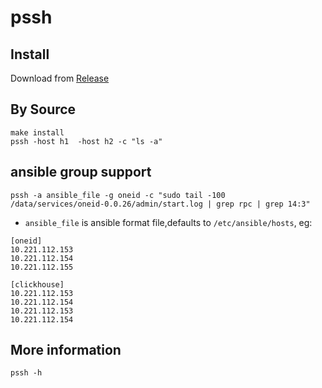 # pssh


## Install
Download from [Release](https://github.com/sundy-li/pssh/releases)


## By Source
```
make install
pssh -host h1  -host h2 -c "ls -a"
```

## ansible group support

```
pssh -a ansible_file -g oneid -c "sudo tail -100  /data/services/oneid-0.0.26/admin/start.log | grep rpc | grep 14:3"
```

- `ansible_file` is ansible format file,defaults to `/etc/ansible/hosts`, eg:

```
[oneid]
10.221.112.153
10.221.112.154
10.221.112.155

[clickhouse]
10.221.112.153
10.221.112.154
10.221.112.153
10.221.112.154
```

## More information

```
pssh -h
```